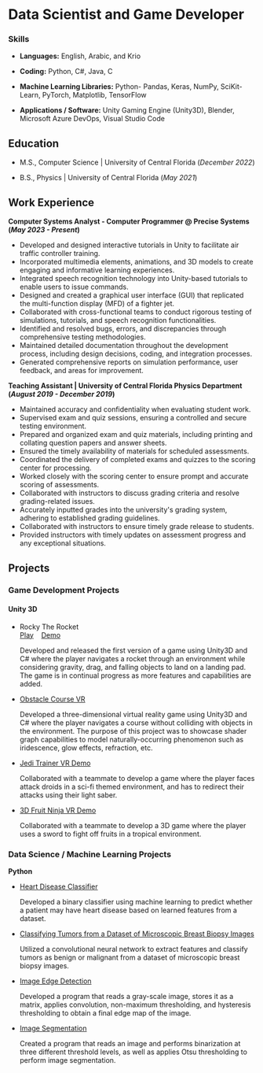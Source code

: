 # Data Scientist and Game Developer

### Skills

- <b>Languages:</b> English, Arabic, and Krio

- <b>Coding:</b> Python, C#, Java, C

- <b>Machine Learning Libraries:</b> Python- Pandas, Keras, NumPy, SciKit-Learn, PyTorch, Matplotlib, TensorFlow

- <b>Applications / Software:</b> Unity Gaming Engine (Unity3D), Blender, Microsoft Azure DevOps, Visual Studio Code

## Education

- M.S., Computer Science | University of Central Florida (_December 2022_)

- B.S., Physics | University of Central Florida (_May 2021_)

## Work Experience

<b>Computer Systems Analyst - Computer Programmer @ Precise Systems (_May 2023 - Present_)</b>
- Developed and designed interactive tutorials in Unity to facilitate air traffic controller training.
- Incorporated multimedia elements, animations, and 3D models to create engaging and informative learning experiences.
- Integrated speech recognition technology into Unity-based tutorials to enable users to issue commands.
- Designed and created a graphical user interface (GUI) that replicated the multi-function display (MFD) of a fighter jet.
- Collaborated with cross-functional teams to conduct rigorous testing of simulations, tutorials, and speech recognition functionalities.
- Identified and resolved bugs, errors, and discrepancies through comprehensive testing methodologies.
- Maintained detailed documentation throughout the development process, including design decisions, coding, and integration processes.
- Generated comprehensive reports on simulation performance, user feedback, and areas for improvement.

<b>Teaching Assistant | University of Central Florida Physics Department (_August 2019 - December 2019_)</b>
- Maintained accuracy and confidentiality when evaluating student work.
- Supervised exam and quiz sessions, ensuring a controlled and secure testing environment.
- Prepared and organized exam and quiz materials, including printing and collating question papers and answer sheets.
- Ensured the timely availability of materials for scheduled assessments.
- Coordinated the delivery of completed exams and quizzes to the scoring center for processing.
- Worked closely with the scoring center to ensure prompt and accurate scoring of assessments.
- Collaborated with instructors to discuss grading criteria and resolve grading-related issues.
- Accurately inputted grades into the university's grading system, adhering to established grading guidelines.
- Collaborated with instructors to ensure timely grade release to students.
- Provided instructors with timely updates on assessment progress and any exceptional situations.

## Projects

### Game Development Projects

#### Unity 3D

  - Rocky The Rocket<br>[Play](https://simmer.io/@alieantar/rocky-the-rocket)&nbsp;&nbsp;&nbsp;&nbsp;[Demo](https://youtu.be/Lgq4coZnWM4)
  
    Developed and released the first version of a game using Unity3D and C# where the player navigates a rocket through an environment while considering gravity, drag, and falling objects to land on a landing pad. The     game is in continual progress as more features and capabilities are added.
  
  - [Obstacle Course VR](https://youtu.be/jcTUmnbQvEk)

    Developed a three-dimensional virtual reality game using Unity3D and C# where the player navigates a course without colliding with objects in the environment. The purpose of this project was to showcase shader graph capabilities to model naturally-occurring phenomenon such as iridescence, glow effects, refraction, etc.
 
  - [Jedi Trainer VR Demo](https://youtu.be/n6IBGKmVrFA)

    Collaborated with a teammate to develop a game where the player faces attack droids in a sci-fi themed environment, and has to redirect their attacks using their light saber.
 
  - [3D Fruit Ninja VR Demo](https://youtu.be/bPoDIvtrQOk)

    Collaborated with a teammate to develop a 3D game where the player uses a sword to fight off fruits in a tropical environment.

### Data Science / Machine Learning Projects

<b>Python</b>

  - [Heart Disease Classifier](https://github.com/alieantar/HeartDiseaseClassifier)

    Developed a binary classifier using machine learning to predict whether a patient may have heart disease based on learned features from a dataset.
  
  - [Classifying Tumors from a Dataset of Microscopic Breast Biopsy Images ](https://github.com/alieantar/BreastCancerClassification)
    
    Utilized a convolutional neural network to extract features and classify tumors as benign or malignant from a dataset of microscopic breast biopsy images.
    
  - [Image Edge Detection](https://drive.google.com/drive/folders/1cS3kjNdI2ZZb4urzlZAh4Ea2vXhddMk2?usp=drive_link)

    Developed a program that reads a gray-scale image, stores it as a matrix, applies convolution, non-maximum thresholding, and hysteresis thresholding to obtain a final edge map of the image.

  - [Image Segmentation](https://drive.google.com/drive/folders/1WpbxOqUUVHW7RAJ_Y6KUonRSMfbtx_tN?usp=drive_link)

    Created a program that reads an image and performs binarization at three different threshold levels, as well as applies Otsu thresholding to perform image segmentation.
